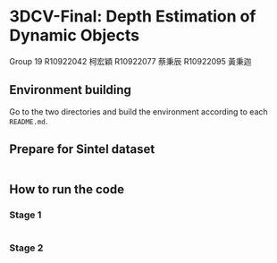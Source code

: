 # 3DCV-Final: Depth Estimation of Dynamic Objects
Group 19
R10922042 柯宏穎 R10922077 蔡秉辰 R10922095 黃秉迦

## Environment building
Go to the two directories and build the environment according to each `README.md`. 

## Prepare for Sintel dataset
```bash

```

## How to run the code
### Stage 1
```bash 

```

### Stage 2
```bash

```
